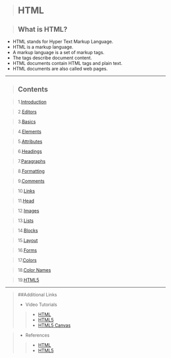 
># HTML 



>## What is HTML? 

- HTML stands for Hyper Text Markup Language.
- HTML is a markup language.
- A markup language is a set of markup tags.
- The tags describe document content.
- HTML documents contain HTML tags and plain text.
- HTML documents are also called web pages.

----

>## Contents


>1.[Introduction](http://www.w3schools.com/html/html_intro.asp)

>2.[Editors](http://www.w3schools.com/html/html_editors.asp)

>3.[Basics](http://www.w3schools.com/html/html_basic.asp)

>4.[Elements](http://www.w3schools.com/html/html_elements.asp)

>5.[Attributes](http://www.w3schools.com/html/html_attributes.asp)

>6.[Headings](http://www.w3schools.com/html/html_headings.asp)

>7.[Paragraphs](http://www.w3schools.com/html/html_paragraphs.asp)

>8.[Formatting](http://www.w3schools.com/html/html_formatting.asp)

>9.[Comments](http://www.w3schools.com/html/html_comments.asp)

>10.[Links](http://www.w3schools.com/html/html_links.asp)

>11.[Head](http://www.w3schools.com/html/html_head.asp)

>12.[Images](http://www.w3schools.com/html/html_images.asp)

>13.[Lists](http://www.w3schools.com/html/html_lists.asp)

>14.[Blocks](http://www.w3schools.com/html/html_blocks.)

>15.[Layout](http://www.w3schools.com/html/html_layout.asp)

>16.[Forms](http://www.w3schools.com/html/html_forms.asp)

>17.[Colors](http://www.w3schools.com/html/html_colors.asp)

>18.[Color Names](http://www.w3schools.com/html/html_colornames.asp)

>19.[HTML5](http://www.w3schools.com/html/html5_intro.asp)


---


>##Additional Links
>- Video Tutorials
>>- [HTML](https://buckysroom.org/videos.php?cat=40)
>>- [HTML5](https://buckysroom.org/videos.php?cat=43)
>>- [HTML5 Canvas](https://buckysroom.org/videos.php?cat=81)


>- References
>>- [HTML](http://en.wikipedia.org/wiki/HTML)
>>- [HTML5](http://www.html5rocks.com/en/)







